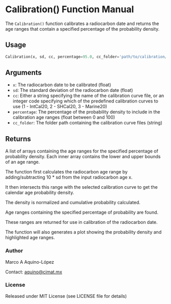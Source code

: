 # Calibration() Function Manual

The `Calibration()` function calibrates a radiocarbon date and returns the age ranges that contain a specified percentage of the probability density.

## Usage

```python
Calibration(x, sd, cc, percentage=95.0, cc_folder='path/to/calibration/curves')
```

## Arguments

- `x`: The radiocarbon date to be calibrated (float)
- `sd`: The standard deviation of the radiocarbon date (float) 
- `cc`: Either a string specifying the name of the calibration curve file, or an integer code specifying which of the predefined calibration curves to use (1 - IntCal20, 2 - SHCal20, 3 - Marine20)
- `percentage`: The percentage of the probability density to include in the calibration age ranges (float between 0 and 100)
- `cc_folder`: The folder path containing the calibration curve files (string)

## Returns

A list of arrays containing the age ranges for the specified percentage of probability density. Each inner array contains the lower and upper bounds of an age range.

The function first calculates the radiocarbon age range by adding/subtracting 10 * sd from the input radiocarbon age x.

It then intersects this range with the selected calibration curve to get the calendar age probability density. 

The density is normalized and cumulative probability calculated.

Age ranges containing the specified percentage of probability are found.

These ranges are returned for use in calibration of the radiocarbon date.

The function will also generates a plot showing the probability density and highlighted age ranges.


### Author

Marco A Aquino-López 

Contact: aquino@cimat.mx

### License

Released under MIT License (see LICENSE file for details)